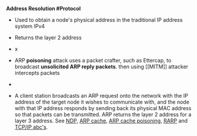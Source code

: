 **Address Resolution #Protocol**
- Used to obtain a node's physical address in the traditional IP address system IPv4
- Returns the layer 2 address
- x
- ARP **poisoning** attack uses a packet crafter, such as Ettercap, to broadcast **unsolicited ARP reply packets**. then using [[MITM]] attacker intercepts packets
- 

- A client station broadcasts an ARP request onto the network with the IP address of the target node it wishes to communicate with, and the node with that IP address responds by sending back its physical MAC address so that packets can be transmitted. ARP returns the layer 2 address for a layer 3 address. See [NDP](https://www.pcmag.com/encyclopedia/term/ndp), [ARP cache](https://www.pcmag.com/encyclopedia/term/arp-cache), [ARP cache poisoning](https://www.pcmag.com/encyclopedia/term/arp-cache-poisoning), [RARP](https://www.pcmag.com/encyclopedia/term/rarp) and [TCP/IP abc's](https://www.pcmag.com/encyclopedia/term/tcpip-abcs).